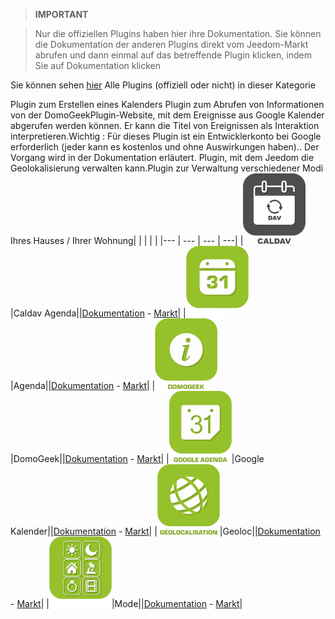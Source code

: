 
>**IMPORTANT**

>Nur die offiziellen Plugins haben hier ihre Dokumentation. Sie können die Dokumentation der anderen Plugins direkt vom Jeedom-Markt abrufen und dann einmal auf das betreffende Plugin klicken, indem Sie auf Dokumentation klicken


Sie können sehen [hier](https://market.jeedom.com/index.php?v=d&p=market&type=plugin&categorie=organization) Alle Plugins (offiziell oder nicht) in dieser Kategorie

Plugin zum Erstellen eines Kalenders Plugin zum Abrufen von Informationen von der DomoGeekPlugin-Website, mit dem Ereignisse aus Google Kalender abgerufen werden können. Er kann die Titel von Ereignissen als Interaktion interpretieren.Wichtig : Für dieses Plugin ist ein Entwicklerkonto bei Google erforderlich (jeder kann es kostenlos und ohne Auswirkungen haben).. Der Vorgang wird in der Dokumentation erläutert. Plugin, mit dem Jeedom die Geolokalisierung verwalten kann.Plugin zur Verwaltung verschiedener Modi Ihres Hauses / Ihrer Wohnung| | | | |
|--- | --- | --- | ---|
|<img src="caldav/caldav_icon.png" width="100" />|Caldav Agenda||[Dokumentation](caldav/index.md) - [Markt](https://market.jeedom.com/index.php?v=d&p=market_display&id=1149)|
|<img src="calendar/calendar_icon.png" width="100" />|Agenda||[Dokumentation](calendar/index.md) - [Markt](https://market.jeedom.com/index.php?v=d&p=market_display&id=57)|
|<img src="domogeek/domogeek_icon.png" width="100" />|DomoGeek||[Dokumentation](domogeek/index.md) - [Markt](https://market.jeedom.com/index.php?v=d&p=market_display&id=250)|
|<img src="gCalendar/gCalendar_icon.png" width="100" />|Google Kalender||[Dokumentation](gCalendar/index.md) - [Markt](https://market.jeedom.com/index.php?v=d&p=market_display&id=3318)|
|<img src="geoloc/geoloc_icon.png" width="100" />|Geoloc||[Dokumentation](geoloc/index.md) - [Markt](https://market.jeedom.com/index.php?v=d&p=market_display&id=12)|
|<img src="mode/mode_icon.png" width="100" />|Mode||[Dokumentation](mode/index.md) - [Markt](https://market.jeedom.com/index.php?v=d&p=market_display&id=1929)|
